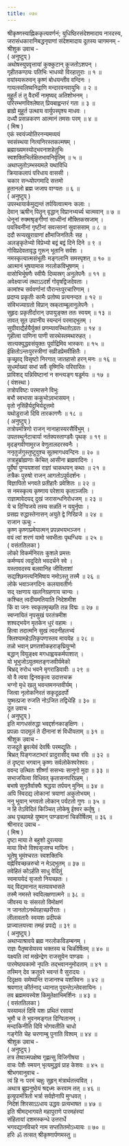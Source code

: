 ```yaml
---
title: ०७०
---
```

श्रीकृष्णस्याह्निककृत्यवर्णनं; युधिष्ठिरसंदेशमादाय नारदस्य,  
जरासंधकारानिबद्धनृपाणां संदेशमादाय दूतस्य चागमनम् -  
श्रीशुक उवाच -  
( अनुष्टुप् )  
अथोषस्युपवृत्तायां कुक्कुटान् कूजतोऽशपन् ।  
गृहीतकण्ठ्यः पतिभिः भाधव्यो विरहातुराः ॥ १ ॥  
वयांस्यरूरुवन् कृष्णं बोधयन्तीव वन्दिनः ।  
गायत्स्वलिष्वनिद्राणि मन्दारवनवायुभिः ॥ २ ॥  
मुहूर्तं तं तु वैदर्भी नामृष्यद् अतिशोभनम् ।  
परिरम्भणविश्लेषात् प्रियबाह्वन्तरं गता ॥ ३ ॥  
ब्राह्मे मुहूर्त उत्थाय वार्युपस्पृश्य माधवः ।  
दध्यौ प्रसन्नकरण आत्मानं तमसः परम् ॥ ४ ॥  
( मिश्र )  
एकं स्वयंज्योतिरनन्यमव्ययं  
स्वसंस्थया नित्यनिरस्तकल्मषम् ।  
ब्रह्माख्यमस्योद्‌भवनाशहेतुभिः  
स्वशक्तिभिर्लक्षितभावनिर्वृतिम् ॥ ५ ॥  
अथाप्लुतोऽम्भस्यमले यथाविधि  
क्रियाकलापं परिधाय वाससी ।  
चकार सन्ध्योपगमादि सत्तमो  
हुतानलो ब्रह्म जजाप वाग्यतः ॥ ६ ॥  
( अनुष्टुप् )  
उपस्थायार्कमुद्यन्तं तर्पयित्वात्मनः कलाः ।  
देवान् ऋषीन् पितॄन् वृद्धान् विप्रानभ्यर्च्य चात्मवान् ॥ ७ ॥  
धेनूनां रुक्मश्रृङ्गीणां साध्वीनां मौक्तिकस्रजाम् ।  
पयस्विनीनां गृष्टीनां सवत्सानां सुवाससाम् ॥ ८ ॥  
ददौ रूप्यखुराग्राणां क्षौमाजिनतिलैः सह ।  
अलङ्कृतेभ्यो विप्रेभ्यो बद्वं बद्वं दिने दिने ॥ ९ ॥  
गोविप्रदेवतावृद्ध गुरून् भूतानि सर्वशः ।  
नमस्कृत्यात्मसंभूतीः मङ्गलानि समस्पृशत् ॥ १० ॥  
आत्मानं भूषयामास नरलोकविभूषणम् ।  
वासोभिर्भूषणैः स्वीयैः दिव्यस्रग् अनुलेपनैः ॥ ११ ॥  
अवेक्ष्याज्यं तथाऽऽदर्शं गोवृषद्विजदेवताः ।  
कामांश्च सर्ववर्णानां पौरान्तःपुरचारिणाम् ।  
प्रदाप्य प्रकृतीः कामैः प्रतोष्य प्रत्यनन्दत ॥ १२ ॥  
संविभज्याग्रतो विप्रान् स्रक्‌ताम्बूलानुलेपनैः ।  
सुहृदः प्रकृतीर्दारान् उपायुङ्क्त ततः स्वयम् ॥ १३ ॥  
तावत् सूत उपानीय स्यन्दनं परमाद्‌भुतम् ।  
सुग्रीवाद्यैर्हयैर्युक्तं प्रणम्यावस्थितोऽग्रतः ॥ १४ ॥  
गृहीत्वा पाणिना पाणी सारथेस्तमथारुहत् ।  
सात्यक्युद्धवसंयुक्तः पूर्वाद्रिमिव भास्करः ॥ १५ ॥  
ईक्षितोऽन्तःपुरस्त्रीणां सव्रीडप्रेमवीक्षितैः ।  
कृच्छ्राद् विसृष्टो निरगात् जातहासो हरन् मनः ॥ १६ ॥  
सुधर्माख्यां सभां सर्वैः वृष्णिभिः परिवारितः ।  
प्राविशद् यन्निविष्टानां न सन्त्यङ्ग षडूर्मयः ॥ १७ ॥  
( वंशस्था )  
तत्रोपविष्टः परमासने विभुः  
बभौ स्वभासा ककुभोऽवभासयन् ।  
वृतो नृसिंहैर्यदुभिर्यदूत्तमो  
यथोडुराजो दिवि तारकागणैः ॥ १८ ॥  
( अनुष्टुप् )  
तत्रोपमंत्रिणो राजन् नानाहास्यरसैर्विभुम् ।  
उपतस्थुर्नटाचार्या नर्तक्यस्ताण्डवैः पृथक् ॥ १९ ॥  
मृदङ्गवीणामुरज वेणुतालदरस्वनैः ।  
ननृतुर्जगुस्तुष्टुवुश्च सूतमागधवन्दिनः ॥ २० ॥  
तत्राहुर्ब्राह्मणाः केचित् आसीना ब्रह्मवादिनः ।  
पूर्वेषां पुण्ययशसां राज्ञां चाकथयन् कथाः ॥ २१ ॥  
तत्रैकः पुरुषो राजन् आगतोऽपूर्वदर्शनः ।  
विज्ञापितो भगवते प्रतीहारैः प्रवेशितः ॥ २२ ॥  
स नमस्कृत्य कृष्णाय परेशाय कृताञ्जलिः ।  
राज्ञामावेदयद् दुखं जरासन्धनिरोधजम् ॥ २३ ॥  
ये च दिग्विजये तस्य सन्नतिं न ययुर्नृपाः ।  
प्रसह्य रुद्धास्तेनासन् अयुते द्वे गिरिव्रजे ॥ २४ ॥  
राजान ऊचुः -  
कृष्ण कृष्णाप्रमेयात्मन् प्रपन्नभयभञ्जन ।  
वयं त्वां शरणं यामो भवभीताः पृथग्धियः ॥ २५ ॥  
( वसंततिलका )  
लोको विकर्मनिरतः कुशले प्रमत्तः  
कर्मण्ययं त्वदुदिते भवदर्चने स्वे ।  
यस्तावदस्य बलवानिह जीविताशां  
सद्यश्छिनत्त्यनिमिषाय नमोऽस्तु तस्मै ॥ २६ ॥  
लोके भवाञ्जगदिनः कलयावतीर्णः  
सद् रक्षणाय खलनिग्रहणाय चान्यः ।  
कश्चित् त्वदीयमतियाति निदेशमीश  
किं वा जनः स्वकृतमृच्छति तन्न विद्मः ॥ २७ ॥  
स्वप्नायितं नृपसुखं परतंत्रमीश  
शश्वद्‌भयेन मृतकेन धुरं वहामः ।  
हित्वा तदात्मनि सुखं त्वदनीहलभ्यं  
क्लिश्यामहेऽतिकृपणास्तव माययेह ॥ २८ ॥  
तन्नो भवान् प्रणतशोकहराङ्‌घ्रियुग्मो  
बद्धान् वियुङ्क्ष्व मगधाह्वयकर्मपाशात् ।  
यो भूभुजोऽयुतमतङ्गजवीर्यमेको  
बिभ्रद् रुरोध भवने मृगराडिवावीः ॥ २९ ॥  
यो वै त्वया द्विनवकृत्व उदात्तचक्र  
भग्नो मृधे खलु भवन्तमनन्तवीर्यम् ।  
जित्वा नृलोकनिरतं सकृदूढदर्पो  
युष्मत्प्रजा रुजति नोऽजित तद्विधेहि ॥ ३० ॥  
दूत उवाच -  
( अनुष्टुप् )  
इति मागधसंरुद्धा भवद्दर्शनकाङ्‌क्षिणः ।  
प्रपन्नाः पादमूलं ते दीनानां शं विधीयताम् ॥ ३१ ॥  
श्रीशुक उवाच -  
राजदूते ब्रुवत्येवं देवर्षिः परमद्युतिः ।  
बिभ्रत् पिङ्गजटाभारं प्रादुरासीद् यथा रविः ॥ ३२ ॥  
तं दृष्ट्वा भगवान् कृष्णः सर्वलोकेश्वरेश्वरः ।  
ववन्द उत्थितः शीर्ष्णा ससभ्यः सानुगो मुदा ॥ ३३ ॥  
सभाजयित्वा विधिवत् कृतासनपरिग्रहम् ।  
बभाषे सुनृतैर्वाक्यैः श्रद्धया तर्पयन् मुनिम् ॥ ३४ ॥  
अपि स्विदद्य लोकानां त्रयाणां अकुतोभयम् ।  
ननु भूयान् भगवतो लोकान् पर्यटतो गुणः ॥ ३५ ॥  
न हि तेऽविदितं किञ्चित् लोकेषु ईश्वर कर्तृषु ।  
अथ पृच्छामहे युष्मान् पाण्डवानां चिकीर्षितम् ॥ ३६ ॥  
श्रीनारद उवाच -  
( मिश्र )  
दृष्टा माया ते बहुशो दुरत्यया  
माया विभो विश्वसृजश्च मायिनः ।  
भूतेषु भूमंश्चरतः स्वशक्तिभिः  
वह्नेरिवच्छन्नरुचो न मेऽद्‌भुतम् ॥ ३७ ॥  
तवेहितं कोऽर्हति साधु वेदितुं  
स्वमाययेदं सृजतो नियच्छतः ।  
यद् विद्यमानात् मतयावभासते  
तस्मै नमस्ते स्वविलक्षणात्मने ॥ ३८ ॥  
जीवस्य यः संसरतो विमोक्षणं  
न जानतोऽनर्थवहाच्छरीरतः ।  
लीलावतारैः स्वयशः प्रदीपकं  
प्राज्वालयत्त्वा तमहं प्रपद्ये ॥ ३९ ॥  
( अनुष्टुप् )  
अथाप्याश्रावये ब्रह्म नरलोकविडम्बनम् ।  
राज्ञः पैतृष्वसेयस्य भक्तस्य च चिकीर्षितम् ॥ ४० ॥  
यक्ष्यति त्वां मखेन्द्रेण राजसूयेन पाण्डवः ।  
पारमेष्ठ्यकामो नृपतिः तद्‌भवाननुमोदताम् ॥ ४१ ॥  
तस्मिन् देव क्रतुवरे भवन्तं वै सुरादयः ।  
दिदृक्षवः समेष्यन्ति राजानश्च यशस्विनः ॥ ४२ ॥  
श्रवणात् कीर्तनाद् ध्यानात् पूयन्तेऽन्तेवसायिनः ।  
तव ब्रह्ममयस्येश किमुतेक्षाभिमर्शिनः ॥ ४३ ॥  
( वसंततिलका )  
यस्यामलं दिवि यशः प्रथितं रसायां  
भूमौ च ते भुवनमङ्गल दिग्वितानम् ।  
मन्दाकिनीति दिवि भोगवतीति चाधो  
गङ्गेति चेह चरणाम्बु पुनाति विश्वम् ॥ ४४ ॥  
श्रीशुक उवाच -  
( अनुष्टुप् )  
तत्र तेष्वात्मपक्षेष्व गृह्णत्सु विजिगीषया ।  
वाचः पेशैः स्मयन् भृत्यमुद्धवं प्राह केशवः ॥ ४५ ॥  
श्रीभगवानुवाच -  
त्वं हि नः परमं चक्षुः सुहृन् मंत्रार्थतत्त्ववित् ।  
अथात्र ब्रूह्यनुष्ठेयं श्रद्दध्मः करवाम तत् ॥ ४६ ॥  
इत्युपामंत्रितो भर्त्रा सर्वज्ञेनापि मुग्धवत् ।  
निदेशं शिरसाऽऽधाय उद्धवः प्रत्यभाषत ॥ ४७ ॥  
इति श्रीमद्भागवते महापुराणे पारमहंस्यां  
संहितायां दशमस्कन्धे उत्तरार्धे  
भगवद्यानविचारे नाम सप्ततितमोऽध्यायः ॥ ७० ॥  
हरिः ॐ तत्सत् श्रीकृष्णार्पणमस्तु ॥